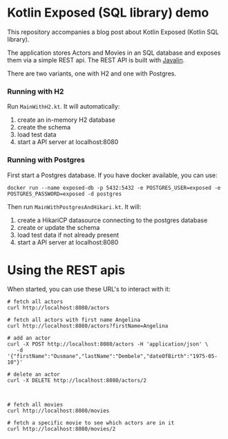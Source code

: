# Kotlin Exposed (SQL library) demo

This repository accompanies a blog post about Kotlin Exposed (Kotlin SQL library).

The application stores Actors and Movies in an SQL database and exposes them via a 
simple REST api. The REST API is built with [Javalin](https://javalin.io/).

There are two variants, one with H2 and one with Postgres.

### Running with H2

Run `MainWithH2.kt`. It will automatically:

 1. create an in-memory H2 database
 2. create the schema
 3. load test data
 4. start a API server at localhost:8080

### Running with Postgres

First start a Postgres database. If you have docker available, you can use:

    docker run --name exposed-db -p 5432:5432 -e POSTGRES_USER=exposed -e POSTGRES_PASSWORD=exposed -d postgres

Then run `MainWithPostgresAndHikari.kt`. It will:

 1. create a HikariCP datasource connecting to the postgres database
 2. create or update the schema
 3. load test data if not already present
 4. start a API server at localhost:8080

# Using the REST apis
When started, you can use these URL's to interact with it:

    # fetch all actors
    curl http://localhost:8080/actors
    
    # fetch all actors with first name Angelina
    curl http://localhost:8080/actors?firstName=Angelina
    
    # add an actor
    curl -X POST http://localhost:8080/actors -H 'application/json' \
       -d '{"firstName":"Ousmane","lastName":"Dembele","dateOfBirth":"1975-05-10"}' 
    
    # delete an actor
    curl -X DELETE http://localhost:8080/actors/2
    
    
    
    # fetch all movies
    curl http://localhost:8080/movies
    
    # fetch a specific movie to see which actors are in it
    curl http://localhost:8080/movies/2
    

